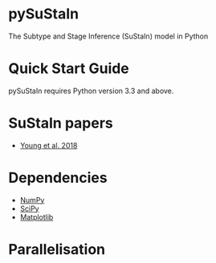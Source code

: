pySuStaIn
============
The Subtype and Stage Inference (SuStaIn) model in Python

Quick Start Guide
=================
pySuStaIn requires Python version 3.3 and above.

SuStaIn papers
============
- [Young et al. 2018](https://doi.org/10.1038/s41467-018-05892-0)

Dependencies
============
- [NumPy](https://github.com/numpy/numpy)
- [SciPy](https://github.com/scipy/scipy)
- [Matplotlib](https://github.com/matplotlib/matplotlib)



Parallelisation
===============


